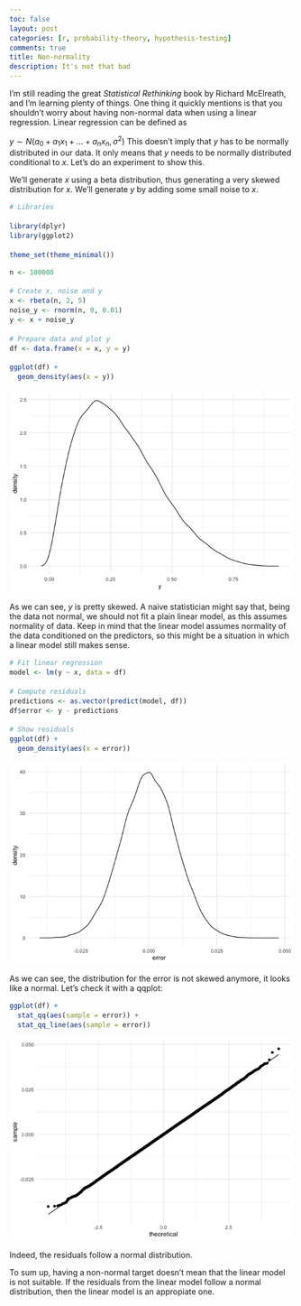 ```yaml
---
toc: false
layout: post
categories: [r, probability-theory, hypothesis-testing]
comments: true
title: Non-normality
description: It's not that bad
---
```


I’m still reading the great *Statistical Rethinking* book by Richard
McElreath, and I’m learning plenty of things. One thing it quickly
mentions is that you shouldn’t worry about having non-normal data when
using a linear regression. Linear regression can be defined as

*y* ∼ *N*(*a*<sub>0</sub> + *a*<sub>1</sub>*x*<sub>1</sub> + … + *a*<sub>*n*</sub>*x*<sub>*n*</sub>, *σ*<sup>2</sup>)
 This doesn’t imply that *y* has to be normally distributed in our data.
It only means that *y* needs to be normally distributed conditional to
*x*. Let’s do an experiment to show this.

We’ll generate *x* using a beta distribution, thus generating a very
skewed distribution for *x*. We’ll generate *y* by adding some small
noise to *x*.

``` r
# Libraries

library(dplyr)
library(ggplot2)

theme_set(theme_minimal())
```

``` r
n <- 100000

# Create x, noise and y
x <- rbeta(n, 2, 5)
noise_y <- rnorm(n, 0, 0.01)
y <- x + noise_y

# Prepare data and plot y
df <- data.frame(x = x, y = y)

ggplot(df) + 
  geom_density(aes(x = y))
```

![](https://raw.githubusercontent.com/david26694/david-masip-blog/master/experiments/non_normal/non_normality_files/figure-markdown_github/unnamed-chunk-2-1.png)

As we can see, *y* is pretty skewed. A naive statistician might say
that, being the data not normal, we should not fit a plain linear model,
as this assumes normality of data. Keep in mind that the linear model
assumes normality of the data conditioned on the predictors, so this
might be a situation in which a linear model still makes sense.

``` r
# Fit linear regression 
model <- lm(y ~ x, data = df)

# Compute residuals
predictions <- as.vector(predict(model, df))
df$error <- y - predictions

# Show residuals
ggplot(df) + 
  geom_density(aes(x = error))
```

![](https://raw.githubusercontent.com/david26694/david-masip-blog/master/experiments/non_normal/non_normality_files/figure-markdown_github/unnamed-chunk-3-1.png)

As we can see, the distribution for the error is not skewed anymore, it
looks like a normal. Let’s check it with a qqplot:

``` r
ggplot(df) + 
  stat_qq(aes(sample = error)) + 
  stat_qq_line(aes(sample = error))
```

![](https://raw.githubusercontent.com/david26694/david-masip-blog/master/experiments/non_normal/non_normality_files/figure-markdown_github/unnamed-chunk-4-1.png)

Indeed, the residuals follow a normal distribution.

To sum up, having a non-normal target doesn’t mean that the linear model
is not suitable. If the residuals from the linear model follow a normal
distribution, then the linear model is an appropiate one.
